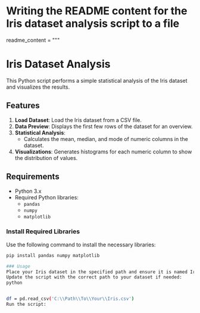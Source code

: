 # Writing the README content for the Iris dataset analysis script to a file

readme_content = """
# Iris Dataset Analysis

This Python script performs a simple statistical analysis of the Iris dataset and visualizes the results.

## Features

1. **Load Dataset**: Load the Iris dataset from a CSV file.
2. **Data Preview**: Displays the first few rows of the dataset for an overview.
3. **Statistical Analysis**:
   - Calculates the mean, median, and mode of numeric columns in the dataset.
4. **Visualizations**: Generates histograms for each numeric column to show the distribution of values.

## Requirements

- Python 3.x
- Required Python libraries:
  - `pandas`
  - `numpy`
  - `matplotlib`

### Install Required Libraries

Use the following command to install the necessary libraries:

```bash
pip install pandas numpy matplotlib

### Usage
Place your Iris dataset in the specified path and ensure it is named Iris.csv.
Update the script with the correct path to your dataset if needed:
python


df = pd.read_csv('C:\\Path\\To\\Your\\Iris.csv')
Run the script: